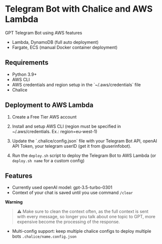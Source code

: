 # Telegram Bot with Chalice and AWS Lambda

GPT Telegram Bot using AWS features
- Lambda, DynamoDB (full auto deployment)
- Fargate, ECS (manual Docker container deployment)

## Requirements

- Python 3.9+
- AWS CLI
- AWS credentials and region setup in the \`~/.aws/credentials\` file
- Chalice

## Deployment to AWS Lambda

1. Create a Free Tier AWS account

2. Install and setup AWS CLI (region must be specified in ~/.aws/credentials. Ex.: region=eu-west-1)

3. Update the \`.chalice/config.json\` file with your Telegram Bot API, openAI API Token, your telegram userID (get it from @userinfobot).

4. Run the `deploy.sh` script to deploy the Telegram Bot to AWS Lambda (or `deploy.sh name` for a custom config)

## Features

- Currently used openAI model: gpt-3.5-turbo-0301
- Context of your chat is saved until you use command `/clear`

**Warning**
> :warning: Make sure to clean the context often, as the full context is sent with every message, so longer you talk about one topic to GPT, more expensive become the processing of the response.

- Multi-config support: keep multiple chalice configs to deploy multiple bots `.chalice/name.config.json`